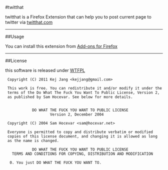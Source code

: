 #twitthat

twitthat is a Firefox Extension that can help you to post current page to twitter via [twitthat.com](http://twitthat.com/)

---

##Usage

You can install this extension from [Add-ons for Firefox](https://addons.mozilla.org/firefox/addon/twitthat/)

---

##License

this software is released under [WTFPL](http://www.wtfpl.net/)

	 Copyright (C) 2011 Kej Jang <kejjang@gmail.com>
	 
	 This work is free. You can redistribute it and/or modify it under the
	 terms of the Do What The Fuck You Want To Public License, Version 2,
	 as published by Sam Hocevar. See below for more details.
	 
	 
	            DO WHAT THE FUCK YOU WANT TO PUBLIC LICENSE
	                    Version 2, December 2004
	 
	 Copyright (C) 2004 Sam Hocevar <sam@hocevar.net>
	 
	 Everyone is permitted to copy and distribute verbatim or modified
	 copies of this license document, and changing it is allowed as long
	 as the name is changed.
	 
	            DO WHAT THE FUCK YOU WANT TO PUBLIC LICENSE
	   TERMS AND CONDITIONS FOR COPYING, DISTRIBUTION AND MODIFICATION
	 
	  0. You just DO WHAT THE FUCK YOU WANT TO.